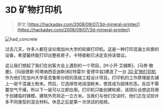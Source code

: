 # 3D 矿物打印机

> 原文:[https://hackaday.com/2008/09/07/3d-mineral-printer/](https://hackaday.com/2008/09/07/3d-mineral-printer/)

![](../Images/175e15f9c7533938e572c453c76962aa.png "had_concrete")

过去几天，许多人都在谈论南加州大学的轮廓打印机。这是一种打印混凝土轮廓的设备，希望最终能打印出整栋房子。卡特彼勒已决定支持该倡议。

这让我们想起了我们在创客大会上遇到的一个项目。[叶小开·艾姆斯]、[马修·鲍曼]、[玛丽德斯·阿塔纳西亚迪斯]和[特雷尔·爱德华兹]建造了一台 [3D 矿物打印机](http://rockprinter.com/)作为他们在加州大学圣克鲁斯分校的高级工程设计项目。打印机的工作原理是先铺上一层干混凝土粉末。然后，它选择性地润湿粉末，使其成为固体形态。反应不需要空气干燥，所以下一层可以立即应用。打印机只能创建轮廓，该团队设想这将用于创建临时铸模。建筑外壳将近一立方米。当我们与他们交谈时，他们正在试验许多不同类型的混合材料。休息之后是第一次测试的视频。
